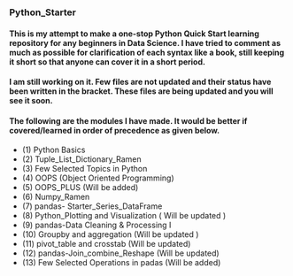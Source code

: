 ### Python_Starter

#### This is my attempt to make a one-stop Python Quick Start learning repository for any beginners in Data Science. I have tried to comment as much as possible for clarification of each syntax like a book, still keeping it short so that anyone can cover it in a short period. 
#### I am still working on it. Few files are not updated and their status have been written in the bracket. These files are being updated and you will see it soon.
#### The following are the modules I have made. It would be better if covered/learned in order of precedence as given below.
* (1) Python Basics
* (2) Tuple_List_Dictionary_Ramen
* (3) Few Selected Topics in Python
* (4) OOPS (Object Oriented Programming)
* (5) OOPS_PLUS (Will be added)
* (6) Numpy_Ramen
* (7) pandas- Starter_Series_DataFrame
* (8) Python_Plotting and Visualization ( Will be updated )
* (9) pandas-Data Cleaning & Processing I
* (10) Groupby and aggregation (Will be updated )
* (11) pivot_table and  crosstab (Will be updated)
* (12) pandas-Join_combine_Reshape (Will be updated)
* (13) Few Selected Operations in padas (Will be added)


